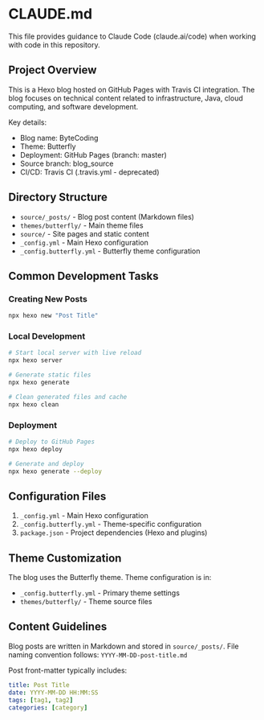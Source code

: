 # CLAUDE.md

This file provides guidance to Claude Code (claude.ai/code) when working with code in this repository.

## Project Overview

This is a Hexo blog hosted on GitHub Pages with Travis CI integration. The blog focuses on technical content related to infrastructure, Java, cloud computing, and software development.

Key details:
- Blog name: ByteCoding
- Theme: Butterfly
- Deployment: GitHub Pages (branch: master) 
- Source branch: blog_source
- CI/CD: Travis CI (.travis.yml - deprecated)

## Directory Structure

- `source/_posts/` - Blog post content (Markdown files)
- `themes/butterfly/` - Main theme files
- `source/` - Site pages and static content
- `_config.yml` - Main Hexo configuration
- `_config.butterfly.yml` - Butterfly theme configuration

## Common Development Tasks

### Creating New Posts
```bash
npx hexo new "Post Title"
```

### Local Development
```bash
# Start local server with live reload
npx hexo server

# Generate static files
npx hexo generate

# Clean generated files and cache
npx hexo clean
```

### Deployment
```bash
# Deploy to GitHub Pages
npx hexo deploy

# Generate and deploy
npx hexo generate --deploy
```

## Configuration Files

1. `_config.yml` - Main Hexo configuration
2. `_config.butterfly.yml` - Theme-specific configuration
3. `package.json` - Project dependencies (Hexo and plugins)

## Theme Customization

The blog uses the Butterfly theme. Theme configuration is in:
- `_config.butterfly.yml` - Primary theme settings
- `themes/butterfly/` - Theme source files

## Content Guidelines

Blog posts are written in Markdown and stored in `source/_posts/`. File naming convention follows:
`YYYY-MM-DD-post-title.md`

Post front-matter typically includes:
```yaml
title: Post Title
date: YYYY-MM-DD HH:MM:SS
tags: [tag1, tag2]
categories: [category]
```